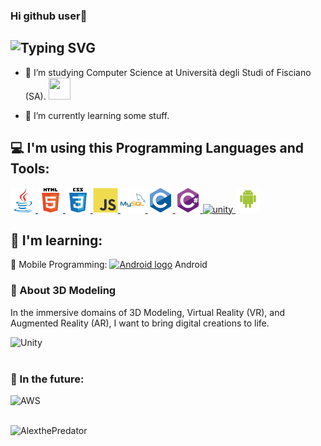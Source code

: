 ### Hi github user👋
<!--<div align="center">
    <h1>
        <a href="https://git.io/typing-svg"><img src="https://readme-typing-svg.herokuapp.com?font=Jetbrains+mono&size=30&duration=3000&pause=500&color=33FF33&vCenter=true&random=false&width=435&lines=Hi...;..I'm+Alex..;..+this+is+my+Github." alt="Typing SVG" /></a>
    </h1>
</div>-->

## ![Typing SVG](https://readme-typing-svg.herokuapp.com?font=Jetbrains+mono&size=30&duration=3000&pause=1000&color=33FF33&vCenter=true&random=false&width=600&lines=Hi+I'm+Alex,+this+is+my+Github.)
<!-- thanks and credit to: https://github.com/DenverCoder1 -->

- 🔭 I’m studying Computer Science at Università degli Studi of Fisciano (SA). [<img src="https://github.com/AlexthePredator/AlexthePredator/assets/104070975/73188b2a-87ec-402f-b59c-c879d96a2b5c" width="35" height="35"/>](https://www.unisa.it/)

- 🌱 I’m currently learning some stuff.

<div>
    <h2> 💻 I'm using this Programming Languages and Tools:</h2>
    <div>
        <a href="https://www.java.com" target="_blank" rel="noreferrer"> <img src="https://raw.githubusercontent.com/devicons/devicon/master/icons/java/java-original.svg" alt="java" width="40" height="40"/> </a> 
        <a href="https://www.w3.org/html/" target="_blank" rel="noreferrer"> <img src="https://raw.githubusercontent.com/devicons/devicon/master/icons/html5/html5-original-wordmark.svg" alt="html5" width="40" height="40"/> </a> 
        <a href="https://www.w3schools.com/css/" target="_blank" rel="noreferrer"> <img src="https://raw.githubusercontent.com/devicons/devicon/master/icons/css3/css3-original-wordmark.svg" alt="css3" width="40" height="40"/> </a> 
        <a href="https://developer.mozilla.org/en-US/docs/Web/JavaScript" target="_blank" rel="noreferrer"> <img src="https://raw.githubusercontent.com/devicons/devicon/master/icons/javascript/javascript-original.svg" alt="javascript" width="40" height="40"/> </a> 
        <a href="https://www.mysql.com/" target="_blank" rel="noreferrer"> <img src="https://raw.githubusercontent.com/devicons/devicon/master/icons/mysql/mysql-original-wordmark.svg" alt="mysql" width="40" height="40"/> </a> 
        <a href="https://www.cprogramming.com/" target="_blank" rel="noreferrer"> <img src="https://raw.githubusercontent.com/devicons/devicon/master/icons/c/c-original.svg" alt="c" width="40" height="40"/> </a> 
        <a href="https://dotnet.microsoft.com/en-us/languages/csharp" target="_blank" rel="noreferrer"> <img src="https://raw.githubusercontent.com/devicons/devicon/master/icons/csharp/csharp-original.svg" alt="c" width="40" height="40"/> </a>
        <a href="https://unity.com/" target="_blank" rel="noreferrer"> <img src="https://www.vectorlogo.zone/logos/unity3d/unity3d-icon.svg" alt="unity" width="40" height="40"/ </a>
        <a href="https://developer.android.com" target="_blank" rel="noreferrer"> <img src="https://raw.githubusercontent.com/devicons/devicon/master/icons/android/android-original-wordmark.svg" alt="android" width="40" height="40"/> </a> 
    </div>
</div>

<div>
    <h2 class="section-heading">🌱 I'm learning: </h2>
    <p>📱 Mobile Programming:
       <a href="https://www.android.com/" target="_blank" rel="noreferrer"> <img src="https://developer.android.com/static/images/brand/Android_Robot.png?hl=it" alt="Android logo" width="30" height="30" href="https://www.android.com"/></a> Android
    </p>
    <h3>👾 About 3D Modeling</h3>
    <p>In the immersive domains of 3D Modeling, Virtual Reality (VR), and Augmented Reality (AR), I want to bring digital creations to life.</p>
    <!--<img src="https://img.shields.io/badge/Unreal_Engine-313131?style=for-the-badge&logo=unreal-engine&logoColor=white" alt="Unreal Engine"/>-->
    <img src="https://img.shields.io/badge/Unity-000000?style=for-the-badge&logo=unity&logoColor=white" alt="Unity"/> 
</div><br/>

<div>
     <h3 class="section-heading">🔭 In the future:</h3>
    <img src="https://img.shields.io/badge/AWS-FF9900?style=for-the-badge&logo=amazonaws&logoColor=white" alt="AWS" />
</div>

<br/>
<p><img align="centre" src="https://github-readme-stats.vercel.app/api/top-langs?username=AlexthePredator&show_icons=true&locale=en&layout=compact&theme=github_dark" alt="AlexthePredator" /></p>
